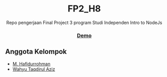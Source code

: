 <h1 align="center">FP2_H8</h1>

<div align="center">
   Repo pengerjaan Final Project 3 program Studi Independen Intro to NodeJs
</div>

<div align="center">
  <h3>
    <a href="https://final-tiga.herokuapp.com/">
      Demo
    </a>
  </h3>
</div>

## Anggota Kelompok
- [M. Hafidurrohman](https://github.com/HafidurR)
- [Wahyu Taqdirul Aziz](https://github.com/wahyutaqdirulaziz)


